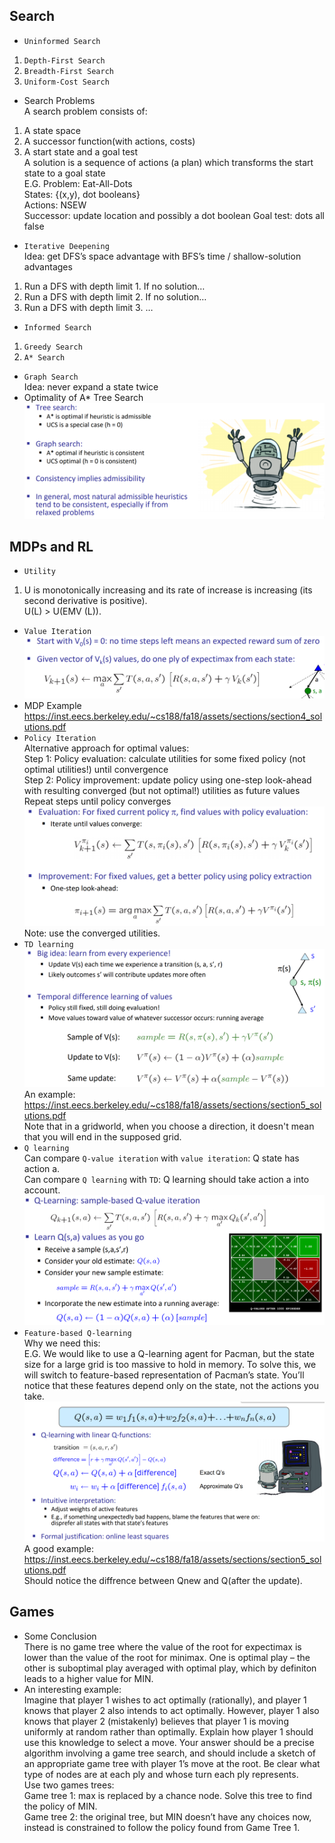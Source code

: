 ## Search   
- `Uninformed Search`  
1. `Depth-First Search`  
2. `Breadth-First Search`  
3. `Uniform-Cost Search` 
- Search Problems  
A search problem consists of:  
1. A state space
2. A successor function(with actions, costs)  
3. A start state and a goal test  
A solution is a sequence of actions (a plan) which transforms the start state to a goal state   
E.G. Problem: Eat-All-Dots   
States: {(x,y), dot booleans}   
Actions: NSEW   
Successor: update location and possibly a dot boolean
Goal test: dots all false
- `Iterative Deepening`  
Idea: get DFS’s space advantage with BFS’s time / shallow-solution advantages   
1. Run a DFS with depth limit 1. If no solution…  
2. Run a DFS with depth limit 2. If no solution…  
3. Run a DFS with depth limit 3. …  
- `Informed Search`  
1. `Greedy Search`   
2. `A* Search`   
- `Graph Search`    
Idea: never expand a state twice   
- Optimality of A* Tree Search   
![image](https://github.com/xiaoyisha/cs162_test/blob/master/20181205125301.png)  
## MDPs and RL  
- `Utility`  
1. U is monotonically increasing and its rate of increase is increasing (its second derivative is positive).   
U(L) > U(EMV (L)).  
- `Value Iteration`  
![image](https://github.com/xiaoyisha/cs162_test/blob/master/20181205054607.png)  
- MDP Example   
https://inst.eecs.berkeley.edu/~cs188/fa18/assets/sections/section4_solutions.pdf   
- `Policy Iteration`   
Alternative approach for optimal values:    
Step 1: Policy evaluation: calculate utilities for some fixed policy (not optimal utilities!) until convergence    
Step 2: Policy improvement: update policy using one-step look-ahead with resulting converged (but not optimal!) utilities as future values  
Repeat steps until policy converges   
![image](https://github.com/xiaoyisha/cs162_test/blob/master/20181205062408.png)  
Note: use the converged utilities.    
- `TD learning`   
![image](https://github.com/xiaoyisha/cs162_test/blob/master/20181205064610.png)  
An example:  
https://inst.eecs.berkeley.edu/~cs188/fa18/assets/sections/section5_solutions.pdf  
Note that in a gridworld, when you choose a direction, it doesn't mean that you will end in the supposed grid.   
- `Q learning`   
Can compare `Q-value iteration` with `value iteration`: Q state has action a.  
Can compare `Q learning` with `TD`: Q learning should take action a into account.  
![image](https://github.com/xiaoyisha/cs162_test/blob/master/20181205071118.png)    
- `Feature-based Q-learning`  
Why we need this:  
E.G. We would like to use a Q-learning agent for Pacman, but the state size for a large grid is too massive to hold in memory. To solve this, we will switch to feature-based representation of Pacman’s state. You’ll notice that these features depend only on the state, not
the actions you take.  
![image](https://github.com/xiaoyisha/cs162_test/blob/master/20181205071804.png)   
A good example:  
https://inst.eecs.berkeley.edu/~cs188/fa18/assets/sections/section5_solutions.pdf  
Should notice the diffrence between Qnew and Q(after the update).  
## Games  
- Some Conclusion  
There is no game tree where the value of the root for expectimax is lower than the value of the root for minimax. One is optimal play – the other is suboptimal play averaged with optimal play, which by definiton leads to a higher value for MIN.  
- An interesting example:  
Imagine that player 1 wishes to act optimally (rationally), and player 1 knows that player 2 also intends to act optimally. However, player 1 also knows that player 2 (mistakenly) believes that player 1 is moving uniformly at random rather than optimally. Explain how player 1 should use this knowledge to select a move. Your answer should be a precise algorithm involving a game tree search, and should include a
sketch of an appropriate game tree with player 1’s move at the root. Be clear what type of nodes are at each ply and whose turn each ply represents.   
Use two games trees:   
Game tree 1: max is replaced by a chance node. Solve this tree to find the policy of MIN.    
Game tree 2: the original tree, but MIN doesn’t have any choices now, instead is constrained to follow the policy found from Game Tree 1.   





